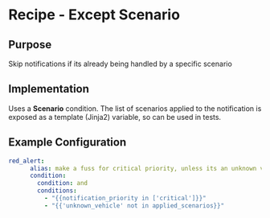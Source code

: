 # Recipe - Except Scenario

## Purpose

Skip notifications if its already being handled by a specific scenario

## Implementation

Uses a **Scenario** condition. The list of scenarios applied to the notification
is exposed as a template (Jinja2) variable, so can be used in tests.

## Example Configuration

```yaml
red_alert:
      alias: make a fuss for critical priority, unless its an unknown vehicle
      condition:
        condition: and
        conditions:
          - "{{notification_priority in ['critical']}}"
          - "{{'unknown_vehicle' not in applied_scenarios}}"

```

